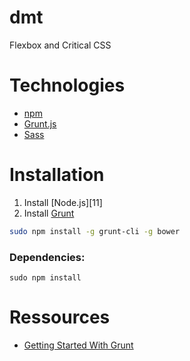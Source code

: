 # dmt
Flexbox and Critical CSS

# Technologies
- [npm][4]
- [Grunt.js][3]
- [Sass][2]

# Installation

1. Install [Node.js][11]
2. Install [Grunt][3]
```sh
sudo npm install -g grunt-cli -g bower
```
### Dependencies:

```
sudo npm install
```

# Ressources
- [Getting Started With Grunt][1]

[1]:https://medium.com/@verpixelt/get-started-with-grunt-76d29dc25b01
[2]:http://sass-lang.com
[3]:http://gruntjs.com
[4]:https://www.npmjs.com
[5]:http:https://nodejs.org/download/
